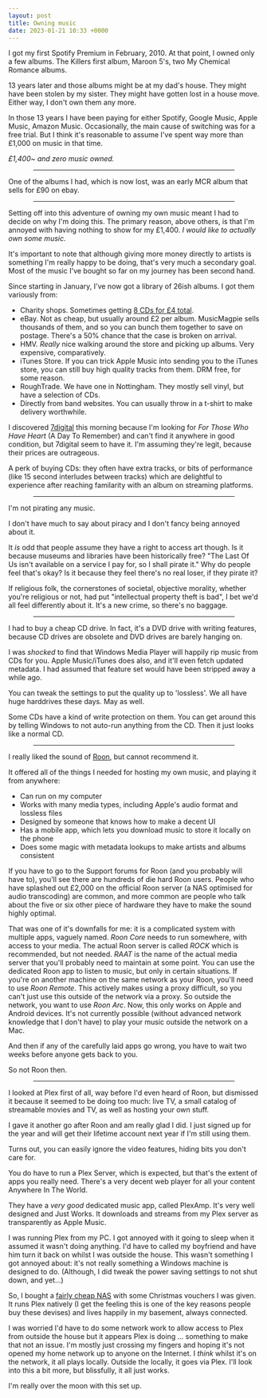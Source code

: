 ```yaml
---
layout: post
title: Owning music
date: 2023-01-21 10:33 +0000
---
```


<style>
hr {
  width: 80%;
  margin: 0 auto;
  margin-bottom: 1em;
  border-width: thin;
  border-color: #e8e3e3;
}
</style>

I got my first Spotify Premium in February, 2010. At that point, I owned only a
few albums. The Killers first album, Maroon 5's, two My Chemical Romance
albums.

13 years later and those albums might be at my dad's house. They might have
been stolen by my sister. They might have gotten lost in a house move. Either
way, I don't own them any more.

In those 13 years I have been paying for either Spotify, Google Music, Apple
Music, Amazon Music. Occasionally, the main cause of switching was for a free
trial. But I think it's reasonable to assume I've spent way more than £1,000 on
music in that time.

*£1,400~ and zero music owned.*

<hr />

One of the albums I had, which is now lost, was an early MCR album that sells
for £90 on ebay.

<hr />

Setting off into this adventure of owning my own music meant I had to decide on
why I'm doing this. The primary reason, above others, is that I'm annoyed with
having nothing to show for my £1,400. *I would like to actually own some
music.*

It's important to note that although giving more money directly to artists is
something I'm really happy to be doing, that's very much a secondary goal. Most
of the music I've bought so far on my journey has been second hand.

Since starting in January, I've now got a library of 26ish albums. I got them
variously from:

* Charity shops. Sometimes getting [8 CDs for £4 total][8cds].
* eBay. Not as cheap, but usually around £2 per album. MusicMagpie sells
  thousands of them, and so you can bunch them together to save on postage.
  There's a 50% chance that the case is broken on arrival.
* HMV. _Really_ nice walking around the store and picking up albums. Very
  expensive, comparatively.
* iTunes Store. If you can trick Apple Music into sending you to the iTunes
  store, you can still buy high quality tracks from them. DRM free, for some
  reason.
* RoughTrade. We have one in Nottingham. They mostly sell vinyl, but have a
  selection of CDs.
* Directly from band websites. You can usually throw in a t-shirt to make
  delivery worthwhile.

I discovered [7digital] this morning because I'm looking for _For Those Who
Have Heart_ (A Day To Remember) and can't find it anywhere in good condition,
but 7digital seem to have it. I'm assuming they're legit, because their prices
are outrageous.

A perk of buying CDs: they often have extra tracks, or bits of performance
(like 15 second interludes between tracks) which are delightful to experience
after reaching familarity with an album on streaming platforms.

<hr >

I'm not pirating any music.

I don't have much to say about piracy and I don't fancy being annoyed about it.

It _is_ odd that people assume they have a right to access art though. Is it
because museums and libraries have been historically free? "The Last Of Us
isn't available on a service I pay for, so I shall pirate it." Why do people
feel that's okay? Is it because they feel there's no real loser, if they pirate
it?

If religious folk, the cornerstones of societal, objective morality, whether
you're religious or not, had put "intellectual property theft is bad", I bet
we'd all feel differently about it. It's a new crime, so there's no baggage.

<hr />

I had to buy a cheap CD drive. In fact, it's a DVD drive with writing features,
because CD drives are obsolete and DVD drives are barely hanging on.

I was _shocked_ to find that Windows Media Player will happily rip music from
CDs for you. Apple Music/iTunes does also, and it'll even fetch updated
metadata.  I had assumed that feature set would have been stripped away a while
ago.

You can tweak the settings to put the quality up to 'lossless'. We all have huge
harddrives these days. May as well.

Some CDs have a kind of write protection on them. You can get around this by
telling Windows to not auto-run anything from the CD. Then it just looks like a
normal CD.

<hr />

I really liked the sound of [Roon], but cannot recommend it.

It offered all of the things I needed for hosting my own music, and playing it
from anywhere:

* Can run on my computer
* Works with many media types, including Apple's audio format and lossless
  files
* Designed by someone that knows how to make a decent UI
* Has a mobile app, which lets you download music to store it locally on the
  phone
* Does some magic with metadata lookups to make artists and albums consistent

If you have to go to the Support forums for Roon (and you probably will have
to), you'll see there are hundreds of die hard Roon users. People who have
splashed out £2,000 on the official Roon server (a NAS optimised for audio
transcoding) are common, and more common are people who talk about the five or
six other piece of hardware they have to make the sound highly optimal.

That was one of it's downfalls for me: it is a complicated system with multiple
apps, vaguely named. _Roon Core_ needs to run somewhere, with access to your
media. The actual Roon server is called _ROCK_ which is recommended, but not
needed. _RAAT_ is the name of the actual media server that you'll probably need
to maintain at some point.  You can use the dedicated Roon app to listen to
music, but only in certain situations. If you're on another machine on the same
network as your Roon, you'll need to use _Roon Remote_. This actively makes
using a proxy difficult, so you can't just use this outside of the network via
a proxy. So outside the network, you want to use _Roon Arc_. Now, this only
works on Apple and Android devices. It's not currently possible (without
advanced network knowledge that I don't have) to play your music outside the
network on a Mac.

And then if any of the carefully laid apps go wrong, you have to wait two weeks
before anyone gets back to you.

So not Roon then.

<hr />

I looked at Plex first of all, way before I'd even heard of Roon, but dismissed
it because it seemed to be doing too much: live TV, a small catalog of
streamable movies and TV, as well as hosting your own stuff.

I gave it another go after Roon and am really glad I did. I just signed up for
the year and will get their lifetime account next year if I'm still using them.

Turns out, you can easily ignore the video features, hiding bits you don't care
for.

You do have to run a Plex Server, which is expected, but that's the extent of
apps you really need. There's a very decent web player for all your content
Anywhere In The World.

They have a _very good_ dedicated music app, called PlexAmp. It's very well
designed and Just Works. It downloads and streams from my Plex server as
transparently as Apple Music.

I was running Plex from my PC. I got annoyed with it going to sleep when it
assumed it wasn't doing anything. I'd have to called my boyfriend and have him
turn it back on whilst I was outside the house. This wasn't something I got
annoyed about: it's not really something a Windows machine is designed to do.
(Although, I did tweak the power saving settings to not shut down, and yet...)

So, I bought a [fairly cheap NAS] with some Christmas vouchers I was given.  It
runs Plex natively (I get the feeling this is one of the key reasons people buy
these devises) and lives happily in my basement, always connected.

I was worried I'd have to do some network work to allow access to Plex from
outside the house but it appears Plex is doing ... something to make that not
an issue. I'm mostly just crossing my fingers and hoping it's not opened my
home network up to anyone on the Internet. I _think_ whilst it's on the
network, it all plays locally.  Outside the locally, it goes via Plex. I'll
look into this a bit more, but blissfully, it all just works.

I'm really over the moon with this set up.

[Roon]: https://www.whathifi.com/advice/roon-everything-you-need-to-know
[fairly cheap NAS]: https://www.amazon.co.uk/dp/B074DXPS6B?psc=1&ref=ppx_yo2ov_dt_b_product_details
[8cds]: https://d20.social/@shane/109648470897717615
[7digital]: https://uk.7digital.com/
